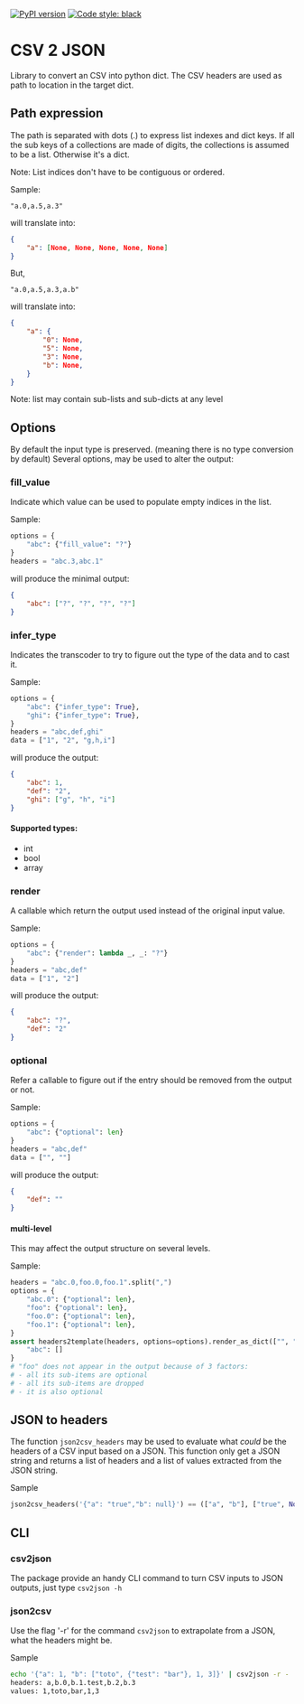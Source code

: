 [![PyPI version](https://badge.fury.io/py/nx-csv2json.svg)](https://badge.fury.io/py/nx-csv2json)
[![Code style: black](https://img.shields.io/badge/code%20style-black-000000.svg)](https://github.com/psf/black)

# CSV 2 JSON

Library to convert an CSV into python dict.
The CSV headers are used as path to location in the target dict.

## Path expression

The path is separated with dots (.) to express list indexes and dict keys.
If all the sub keys of a collections are made of digits, the collections is assumed to be a list.
Otherwise it's a dict.

Note: List indices don't have to be contiguous or ordered.

Sample:

``` csv
"a.0,a.5,a.3"
```

will translate into:

``` json
{
    "a": [None, None, None, None, None]
}
```

But,

``` csv
"a.0,a.5,a.3,a.b"
```

will translate into:

``` json
{
    "a": {
        "0": None,
        "5": None,
        "3": None,
        "b": None,
    }
}
```

Note: list may contain sub-lists and sub-dicts at any level

## Options

By default the input type is preserved. (meaning there is no type conversion by default)
Several options, may be used to alter the output:

### fill_value

Indicate which value can be used to populate empty indices in the list.

Sample:

``` python
options = {
    "abc": {"fill_value": "?"}
}
headers = "abc.3,abc.1"
```

will produce the minimal output:

```json
{
    "abc": ["?", "?", "?", "?"]
}
```

### infer_type

Indicates the transcoder to try to figure out the type of the data and to cast it.

Sample:

``` python
options = {
    "abc": {"infer_type": True},
    "ghi": {"infer_type": True},
}
headers = "abc,def,ghi"
data = ["1", "2", "g,h,i"]
```

will produce the output:

```json
{
    "abc": 1,
    "def": "2",
    "ghi": ["g", "h", "i"]
}
```

#### Supported types:

* int
* bool
* array

### render

A callable which return the output used instead of the original input value.

Sample:

``` python
options = {
    "abc": {"render": lambda _, _: "?"}
}
headers = "abc,def"
data = ["1", "2"]
```

will produce the output:

```json
{
    "abc": "?",
    "def": "2"
}
```

### optional

Refer a callable to figure out if the entry should be removed from the output or not.

Sample:

``` python
options = {
    "abc": {"optional": len}
}
headers = "abc,def"
data = ["", ""]
```

will produce the output:

```json
{
    "def": ""
}
```

#### multi-level

This may affect the output structure on several levels.

Sample:
``` python
headers = "abc.0,foo.0,foo.1".split(",")
options = {
    "abc.0": {"optional": len},
    "foo": {"optional": len},
    "foo.0": {"optional": len},
    "foo.1": {"optional": len},
}
assert headers2template(headers, options=options).render_as_dict(["", "", ""]) == {
    "abc": []
}
# "foo" does not appear in the output because of 3 factors:
# - all its sub-items are optional
# - all its sub-items are dropped
# - it is also optional
```

## JSON to headers

The function `json2csv_headers` may be used to evaluate what *could* be the headers of a CSV input based on a JSON.
This function only get a JSON string and returns a list of headers and a list of values extracted from the JSON string.

Sample

``` python
json2csv_headers('{"a": "true","b": null}') == (["a", "b"], ["true", None])
```

## CLI

### csv2json

The package provide an handy CLI command to turn CSV inputs to JSON outputs, just type `csv2json -h`

### json2csv

Use the flag '-r' for the command `csv2json` to extrapolate from a JSON, what the headers might be.

Sample

``` bash
echo '{"a": 1, "b": ["toto", {"test": "bar"}, 1, 3]}' | csv2json -r -
headers: a,b.0,b.1.test,b.2,b.3
values: 1,toto,bar,1,3
```
